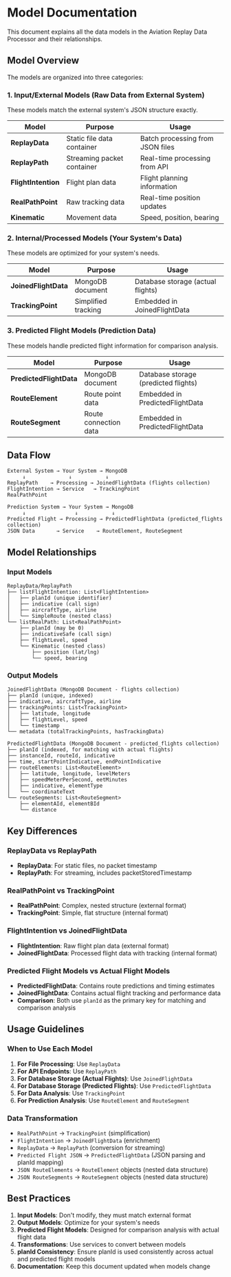 # Model Documentation

This document explains all the data models in the Aviation Replay Data Processor and their relationships.

## Model Overview

The models are organized into three categories:

### **1. Input/External Models** (Raw Data from External System)
These models match the external system's JSON structure exactly.

| Model | Purpose | Usage |
|-------|---------|-------|
| **ReplayData** | Static file data container | Batch processing from JSON files |
| **ReplayPath** | Streaming packet container | Real-time processing from API |
| **FlightIntention** | Flight plan data | Flight planning information |
| **RealPathPoint** | Raw tracking data | Real-time position updates |
| **Kinematic** | Movement data | Speed, position, bearing |

### **2. Internal/Processed Models** (Your System's Data)
These models are optimized for your system's needs.

| Model | Purpose | Usage |
|-------|---------|-------|
| **JoinedFlightData** | MongoDB document | Database storage (actual flights) |
| **TrackingPoint** | Simplified tracking | Embedded in JoinedFlightData |

### **3. Predicted Flight Models** (Prediction Data)
These models handle predicted flight information for comparison analysis.

| Model | Purpose | Usage |
|-------|---------|-------|
| **PredictedFlightData** | MongoDB document | Database storage (predicted flights) |
| **RouteElement** | Route point data | Embedded in PredictedFlightData |
| **RouteSegment** | Route connection data | Embedded in PredictedFlightData |

## Data Flow

```
External System → Your System → MongoDB
     ↓              ↓           ↓
ReplayPath    → Processing → JoinedFlightData (flights collection)
FlightIntention → Service   → TrackingPoint
RealPathPoint

Prediction System → Your System → MongoDB
     ↓                ↓           ↓
Predicted Flight → Processing → PredictedFlightData (predicted_flights collection)
JSON Data       → Service    → RouteElement, RouteSegment
```

## Model Relationships

### **Input Models**
```
ReplayData/ReplayPath
├── listFlightIntention: List<FlightIntention>
│   ├── planId (unique identifier)
│   ├── indicative (call sign)
│   ├── aircraftType, airline
│   └── SimpleRoute (nested class)
└── listRealPath: List<RealPathPoint>
    ├── planId (may be 0)
    ├── indicativeSafe (call sign)
    ├── flightLevel, speed
    └── Kinematic (nested class)
        ├── position (lat/lng)
        └── speed, bearing
```

### **Output Models**
```
JoinedFlightData (MongoDB Document - flights collection)
├── planId (unique, indexed)
├── indicative, aircraftType, airline
├── trackingPoints: List<TrackingPoint>
│   ├── latitude, longitude
│   ├── flightLevel, speed
│   └── timestamp
└── metadata (totalTrackingPoints, hasTrackingData)

PredictedFlightData (MongoDB Document - predicted_flights collection)
├── planId (indexed, for matching with actual flights)
├── instanceId, routeId, indicative
├── time, startPointIndicative, endPointIndicative
├── routeElements: List<RouteElement>
│   ├── latitude, longitude, levelMeters
│   ├── speedMeterPerSecond, eetMinutes
│   ├── indicative, elementType
│   └── coordinateText
└── routeSegments: List<RouteSegment>
    ├── elementAId, elementBId
    └── distance
```

## Key Differences

### **ReplayData vs ReplayPath**
- **ReplayData**: For static files, no packet timestamp
- **ReplayPath**: For streaming, includes packetStoredTimestamp

### **RealPathPoint vs TrackingPoint**
- **RealPathPoint**: Complex, nested structure (external format)
- **TrackingPoint**: Simple, flat structure (internal format)

### **FlightIntention vs JoinedFlightData**
- **FlightIntention**: Raw flight plan data (external format)
- **JoinedFlightData**: Processed flight data with tracking (internal format)

### **Predicted Flight Models vs Actual Flight Models**
- **PredictedFlightData**: Contains route predictions and timing estimates
- **JoinedFlightData**: Contains actual flight tracking and performance data
- **Comparison**: Both use `planId` as the primary key for matching and comparison analysis

## Usage Guidelines

### **When to Use Each Model**

1. **For File Processing**: Use `ReplayData`
2. **For API Endpoints**: Use `ReplayPath`
3. **For Database Storage (Actual Flights)**: Use `JoinedFlightData`
4. **For Database Storage (Predicted Flights)**: Use `PredictedFlightData`
5. **For Data Analysis**: Use `TrackingPoint`
6. **For Prediction Analysis**: Use `RouteElement` and `RouteSegment`

### **Data Transformation**
- `RealPathPoint` → `TrackingPoint` (simplification)
- `FlightIntention` → `JoinedFlightData` (enrichment)
- `ReplayData` → `ReplayPath` (conversion for streaming)
- `Predicted Flight JSON` → `PredictedFlightData` (JSON parsing and planId mapping)
- `JSON RouteElements` → `RouteElement` objects (nested data structure)
- `JSON RouteSegments` → `RouteSegment` objects (nested data structure)

## Best Practices

1. **Input Models**: Don't modify, they must match external format
2. **Output Models**: Optimize for your system's needs
3. **Predicted Flight Models**: Designed for comparison analysis with actual flight data
4. **Transformations**: Use services to convert between models
5. **planId Consistency**: Ensure planId is used consistently across actual and predicted flight models
6. **Documentation**: Keep this document updated when models change 